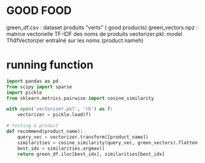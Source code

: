 
# GOOD FOOD

green_df.csv : dataset produits "verts" ( good products)
green_vectors.npz : matrice vectorielle TF-IDF des noms de produits
vectorizer.pkl: model TfidfVectorizer entraîné sur les noms (product nameh)

# running function
```python
import pandas as pd
from scipy import sparse
import pickle
from sklearn.metrics.pairwise import cosine_similarity

with open('vectorizer.pkl', 'rb') as f:
    vectorizer = pickle.load(f)

# testing a product
def recommend(product_name):
    query_vec = vectorizer.transform([product_name])
    similarities = cosine_similarity(query_vec, green_vectors).flatten()
    best_idx = similarities.argmax()
    return green_df.iloc[best_idx], similarities[best_idx]
```






